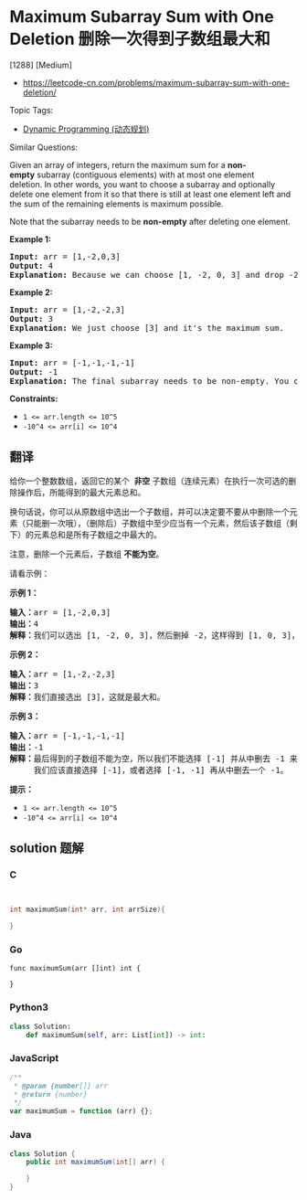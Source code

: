 # Maximum Subarray Sum with One Deletion 删除一次得到子数组最大和

[1288] [Medium]

- https://leetcode-cn.com/problems/maximum-subarray-sum-with-one-deletion/

Topic Tags:

- [Dynamic Programming (动态规划)](https://leetcode-cn.com/tag/dynamic-programming/)

Similar Questions:

Given an array of integers, return the maximum sum for a **non-empty** subarray (contiguous elements) with at most one element deletion. In other words, you want to choose a subarray and optionally delete one element from it so that there is still at least one element left and the sum of the remaining elements is maximum possible.

Note that the subarray needs to be **non-empty** after deleting one element.

**Example 1:**

<pre><strong>Input:</strong> arr = [1,-2,0,3]
<strong>Output:</strong> 4
<strong>Explanation: </strong>Because we can choose [1, -2, 0, 3] and drop -2, thus the subarray [1, 0, 3] becomes the maximum value.</pre>

**Example 2:**

<pre><strong>Input:</strong> arr = [1,-2,-2,3]
<strong>Output:</strong> 3
<strong>Explanation: </strong>We just choose [3] and it's the maximum sum.
</pre>

**Example 3:**

<pre><strong>Input:</strong> arr = [-1,-1,-1,-1]
<strong>Output:</strong> -1
<strong>Explanation:</strong>&nbsp;The final subarray needs to be non-empty. You can't choose [-1] and delete -1 from it, then get an empty subarray to make the sum equals to 0.
</pre>

**Constraints:**

- `1 <= arr.length <= 10^5`
- `-10^4 <= arr[i] <= 10^4`

## 翻译

给你一个整数数组，返回它的某个  **非空** 子数组（连续元素）在执行一次可选的删除操作后，所能得到的最大元素总和。

换句话说，你可以从原数组中选出一个子数组，并可以决定要不要从中删除一个元素（只能删一次哦），（删除后）子数组中至少应当有一个元素，然后该子数组（剩下）的元素总和是所有子数组之中最大的。

注意，删除一个元素后，子数组 **不能为空**。

请看示例：

**示例 1：**

<pre><strong>输入：</strong>arr = [1,-2,0,3]
<strong>输出：</strong>4
<strong>解释：</strong>我们可以选出 [1, -2, 0, 3]，然后删掉 -2，这样得到 [1, 0, 3]，和最大。</pre>

**示例 2：**

<pre><strong>输入：</strong>arr = [1,-2,-2,3]
<strong>输出：</strong>3
<strong>解释：</strong>我们直接选出 [3]，这就是最大和。
</pre>

**示例 3：**

<pre><strong>输入：</strong>arr = [-1,-1,-1,-1]
<strong>输出：</strong>-1
<strong>解释：</strong>最后得到的子数组不能为空，所以我们不能选择 [-1] 并从中删去 -1 来得到 0。
     我们应该直接选择 [-1]，或者选择 [-1, -1] 再从中删去一个 -1。
</pre>

**提示：**

- `1 <= arr.length <= 10^5`
- `-10^4 <= arr[i] <= 10^4`

## solution 题解

### C

```c


int maximumSum(int* arr, int arrSize){

}


```

### Go

```golang
func maximumSum(arr []int) int {

}
```

### Python3

```python
class Solution:
    def maximumSum(self, arr: List[int]) -> int:

```

### JavaScript

```javascript
/**
 * @param {number[]} arr
 * @return {number}
 */
var maximumSum = function (arr) {};
```

### Java

```java
class Solution {
    public int maximumSum(int[] arr) {

    }
}
```
